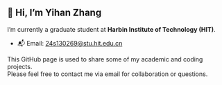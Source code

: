 ## 👋 Hi, I’m Yihan Zhang
I’m currently a graduate student at **Harbin Institute of Technology (HIT)**.

- 📬 Email: 24s130269@stu.hit.edu.cn

This GitHub page is used to share some of my academic and coding projects.  
Please feel free to contact me via email for collaboration or questions.
